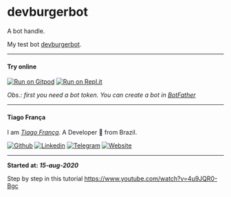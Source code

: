 # devburgerbot
A bot handle.

My test bot [devburgerbot](http://t.me/devburgerbot).

--- 
#### Try online

[![Run on Gitpod](https://img.shields.io/badge/-Run%20on%20Gitpod-black?style=social&logo=Gitpod)](https://repl.it/github/tiagofrancafernandes/devburgerbot)
[![Run on Repl.it](https://img.shields.io/badge/-Run%20on%20Repl.it-black?style=social&logo=repl.it)](https://repl.it/github/tiagofrancafernandes/devburgerbot)

*Obs.: first you need a bot token. You can create a bot in [BotFather](http://t.me/BotFather)*

---

#### Tiago França

I am [*Tiago França*](https://www.linkedin.com/in/tiago-fran%C3%A7a/?locale=en_US). A Developer 🚀 from Brazil.

[![Github](https://img.shields.io/badge/-Github-black?style=social&logo=Github)](https://github.com/tiagofrancafernandes)
[![Linkedin](https://img.shields.io/badge/-LinkedIn-blue?style=social&logo=Linkedin)](https://www.linkedin.com/in/tiago-fran%C3%A7a/?locale=en_US)
[![Telegram](https://img.shields.io/badge/-Telegram-blue?style=social&logo=Telegram)](https://telegram.me/tiagofrancafernandes)
[![Website](https://img.shields.io/badge/WWW--black?style=social)](https://tiagofranca.com)

---
**Started at: _15-aug-2020_**

Step by step in this tutorial https://www.youtube.com/watch?v=4u9JQR0-Bgc
